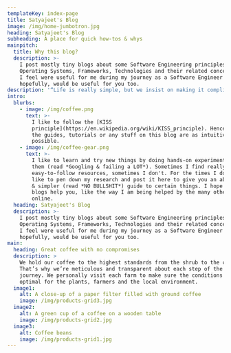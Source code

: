 ```yaml
---
templateKey: index-page
title: Satyajeet's Blog
image: /img/home-jumbotron.jpg
heading: Satyajeet's Blog
subheading: A place for quick how-tos & whys
mainpitch:
  title: Why this blog?
  description: >-
    I post mostly tiny blogs about some Software Engineering principles,
    Operating Systems, Frameworks, Technologies and their related concepts which
    I feel were useful for me during my journey as a Software Engineer and
    hopefully, would be useful for you too.
description: '“Life is really simple, but we insist on making it complicated.” - Confucius'
intro:
  blurbs:
    - image: /img/coffee.png
      text: >-
        I like to follow the [KISS
        principle](https://en.wikipedia.org/wiki/KISS_principle). Hence, most of
        the guides, tutorials or any stuff on this blog are as intuitive as
        possible.
    - image: /img/coffee-gear.png
      text: >-
        I like to learn and try new things by doing hands-on experiments with
        them (read *Googling & failing a LOT*). Sometimes I find really
        easy-to-follow resources, sometimes I don't. For the times I don't, I
        like to pen down my research and post it here to give you an abstracted
        & simpler (read *NO BULLSHIT*) guide to certain things. I hope these
        blogs help you, like the way I am being helped by the many other blogs
        online.
  heading: Satyajeet's Blog
  description: >-
    I post mostly tiny blogs about some Software Engineering principles,
    Operating Systems, Frameworks, Technologies and their related concepts which
    I feel were useful for me during my journey as a Software Engineer and
    hopefully, would be useful for you too.
main:
  heading: Great coffee with no compromises
  description: >
    We hold our coffee to the highest standards from the shrub to the cup.
    That’s why we’re meticulous and transparent about each step of the coffee’s
    journey. We personally visit each farm to make sure the conditions are
    optimal for the plants, farmers and the local environment.
  image1:
    alt: A close-up of a paper filter filled with ground coffee
    image: /img/products-grid3.jpg
  image2:
    alt: A green cup of a coffee on a wooden table
    image: /img/products-grid2.jpg
  image3:
    alt: Coffee beans
    image: /img/products-grid1.jpg
---
```


